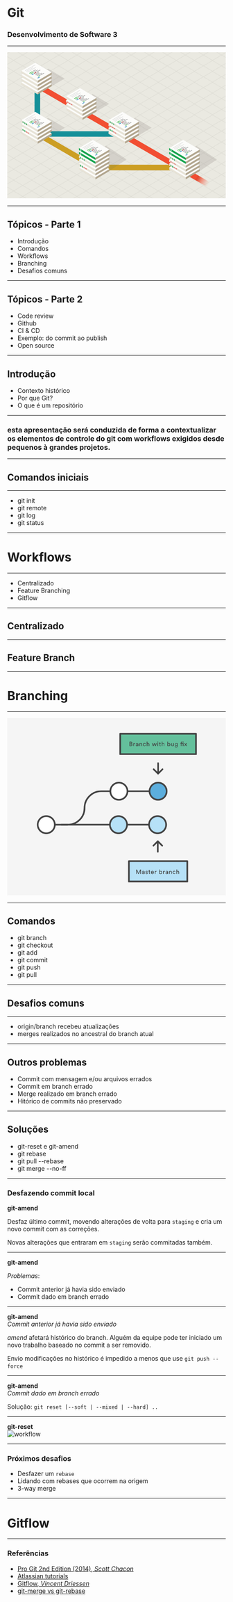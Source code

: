 # Git

### Desenvolvimento de Software 3

---

![Init](assets/images/1.png)

---

## Tópicos - Parte 1

 - Introdução
 - Comandos
 - Workflows
 - Branching
 - Desafios comuns
 
---

## Tópicos - Parte 2

 - Code review
 - Github
 - CI & CD
 - Exemplo: do commit ao publish
 - Open source

--- 

## Introdução

 - Contexto histórico
 - Por que Git?
 - O que é um repositório

--- 

### esta apresentação será conduzida de forma a contextualizar os elementos de controle do git com workflows exigidos desde pequenos à grandes projetos.

---

 ## Comandos iniciais

--- 

 - git init
 - git remote
 - git log
 - git status

---

 # Workflows

---

 - Centralizado
 - Feature Branching
 - Gitflow

---

 ## Centralizado

---

 ## Feature Branch

--- 

# Branching

---

![Init](assets/images/2.png)

---

 ## Comandos

 - git branch
 - git checkout
 - git add
 - git commit
 - git push
 - git pull

---

## Desafios comuns

---

 - origin/branch recebeu atualizações
 - merges realizados no ancestral do branch atual

--- 

## Outros problemas

 - Commit com mensagem e/ou arquivos errados
 - Commit em branch errado
 - Merge realizado em branch errado
 - Hitórico de commits não preservado

--- 

## Soluções

 - git-reset e git-amend
 - git rebase
 - git pull --rebase
 - git merge --no-ff

--- 

 ### Desfazendo commit local

 __git-amend__

 Desfaz último commit, movendo alterações de volta para `staging` e cria um novo commit com as correções.

 Novas alterações que entraram em `staging` serão commitadas também.

---

 __git-amend__

_Problemas_: 
  - Commit anterior já havia sido enviado
  - Commit dado em branch errado

---

 __git-amend__ <br />
 _Commit anterior já havia sido enviado_

 _amend_ afetará histórico do branch. Alguém da equipe pode ter iniciado um novo trabalho baseado no commit a ser removido.

 Envio modificações no histórico é impedido a menos que use `git push --force`

---

 __git-amend__ <br />
 _Commit dado em branch errado_

 Solução: `git reset [--soft | --mixed | --hard] ..`

---

 __git-reset__ <br />
 ![workflow](https://git-scm.com/book/en/v2/images/reset-workflow.png)
 
---

  ### Próximos desafios
   - Desfazer um `rebase`
   - Lidando com rebases que ocorrem na origem
   - 3-way merge

___

 # Gitflow

---

<!-- REFERÊNCIAS -->

### Referências

 - [Pro Git 2nd Edition (2014), _Scott Chacon_](https://github.com/progit/progit2)
 - [Atlassian tutorials](https://www.atlassian.com/git/tutorials)
 - [Gitflow, _Vincent Driessen_](http://nvie.com/posts/a-successful-git-branching-model/)
 - [git-merge vs git-rebase](https://www.derekgourlay.com/blog/git-when-to-merge-vs-when-to-rebase/)